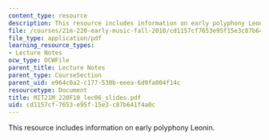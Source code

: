 ```yaml
---
content_type: resource
description: This resource includes information on early polyphony Leonin.
file: /courses/21m-220-early-music-fall-2010/cd1157cf7653e95f15e3c87b641f4a0c_MIT21M_220F10_lec06_slides.pdf
file_type: application/pdf
learning_resource_types:
- Lecture Notes
ocw_type: OCWFile
parent_title: Lecture Notes
parent_type: CourseSection
parent_uid: e964c0a2-c177-530b-eeea-6d9fa004f14c
resourcetype: Document
title: MIT21M_220F10_lec06_slides.pdf
uid: cd1157cf-7653-e95f-15e3-c87b641f4a0c
---
```

This resource includes information on early polyphony Leonin.

